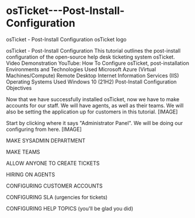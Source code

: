 # osTicket---Post-Install-Configuration
osTicket - Post-Install Configuration
osTicket logo

osTicket - Post-Install Configuration
This tutorial outlines the post-install configuration of the open-source help desk ticketing system osTicket.
Video Demonstration
YouTube: How To Configure osTicket, post-installation
Environments and Technologies Used
Microsoft Azure (Virtual Machines/Compute)
Remote Desktop
Internet Information Services (IIS)
Operating Systems Used
Windows 10 (21H2)
Post-Install Configuration Objectives

  Now that we have successfully installed osTicket, now we have to make accounts for our staff.  We will have agents, as well as their teams.  We will also be setting the application up for customers in this tutorial. [IMAGE]

  Start by clicking where it says "Administrator Panel".  We will be doing our configuring from here. [IMAGE]
  
  MAKE SYSADMIN DEPARTMENT
  
  MAKE TEAMS
  
  ALLOW ANYONE TO CREATE TICKETS
  
  HIRING ON AGENTS
  
  CONFIGURING CUSTOMER ACCOUNTS
  
  CONFIGURING SLA (urgencies for tickets)
  
  CONFIGURING HELP TOPICS (you'll be glad you did)
